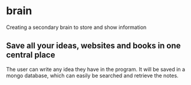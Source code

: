 # brain
Creating a secondary brain to store and show information

## Save all your ideas, websites and books in one central place<br/>
The user can write any idea they have in the program. It will be saved in a mongo database, which can easily be searched and retrieve the notes. </br>


